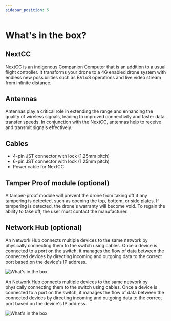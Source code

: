 ```yaml
---
sidebar_position: 5
---
```


# What's in the box?

## NextCC

NextCC is an indigenous Companion Computer that is an addition to a usual flight controller. It transforms your drone to a 4G enabled drone system with endless new possibilities such as BVLoS operations and live video stream from infinite distance. 

## Antennas

Antennas play a critical role in extending the range and enhancing the quality of wireless signals, leading to improved connectivity and faster data transfer speeds. In conjunction with the NextCC, antennas help to receive and transmit signals effectively.

## Cables

 - 4-pin JST connector with lock (1.25mm pitch)
 - 6-pin JST connector with lock (1.25mm pitch)
 - Power cable for NextCC

## Tamper Proof module (optional)

A tamper-proof module will prevent the drone from taking off if any tampering is detected, such as opening the top, bottom, or side plates. If tampering is detected, the drone's warranty will become void. To regain the ability to take off, the user must contact the manufacturer.

## Network Hub (optional)

An Network Hub connects multiple devices to the same network by physically connecting them to the switch using cables. Once a device is connected to a port on the switch, it manages the flow of data between the connected devices by directing incoming and outgoing data to the correct port based on the device's IP address.

![What's in the box](img/what's_in_the_box.png)

An Network Hub connects multiple devices to the same network by physically connecting them to the switch using cables. Once a device is connected to a port on the switch, it manages the flow of data between the connected devices by directing incoming and outgoing data to the correct port based on the device's IP address.

![What's in the box](img/what's_in_the_box.png)
